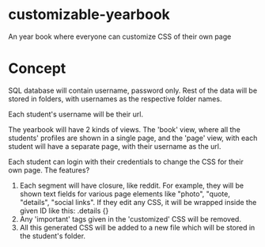 # customizable-yearbook
An year book where everyone can customize CSS of their own page

# Concept

SQL database will contain username, password only. Rest of the data will be stored in folders, with usernames as the respective folder names.


Each student's username will be their url.


The yearbook will have 2 kinds of views. The 'book' view, where all the students' profiles are shown in a single page, and the 'page' view, with each student will have a separate page, with their username as the url.


Each student can login with their credentials to change the CSS for their own page. The features?
1. Each segment will have closure, like reddit. For example, they will be shown text fields for various page elements like "photo", "quote, "details", "social links". If they edit any CSS, it will be wrapped inside the given ID like this:
.details {}
2. Any 'important' tags given in the 'customized' CSS will be removed.
3. All this generated CSS will be added to a new file which will be stored in the student's folder. 
